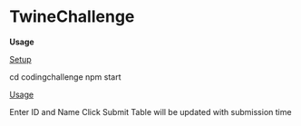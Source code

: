 # TwineChallenge

<b> Usage </b>

<u> Setup </u>

cd codingchallenge
npm start

<u> Usage </u>

Enter ID and Name
Click Submit
Table will be updated with submission time
